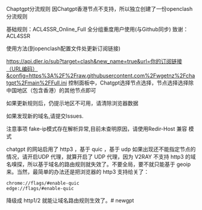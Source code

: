 Chaptgpt分流规则
因Chatgpt香港节点不支持，所以独立创建了一份openclash分流规则

基础规则：ACL4SSR_Online_Full 全分组重度用户使用(与Github同步) 致谢：ACL4SSR

使用方法(到openclash配置文件处更新订阅链接)

https://api.dler.io/sub?target=clash&new_name=true&url=你的订阅链接（URL编码）&config=https%3A%2F%2Fraw.githubusercontent.com%2Fwgetnz%2Fchatgpt%2Fmain%2FFull.ini
控制面板中，Chatgpt选择节点选择，节点选择选择除中国地区（包含香港）的其他节点即可

如果更新规则后，仍提示地区不可用，请清除浏览器数据

如果发现新的域名,请提交Issues.

注意事项
fake-ip模式存在解析异常,目前未查明原因，请使用Redir-Host 兼容 模式

chatgpt 的网站启用了 http3 ，基于 quic ，基于 udp 如果出现还不能指定节点的情况，请开启UDP 代理，就算开启了 UDP 代理，因为 V2RAY 不支持 http3 的域名嗅探，所以基于域名的路由规则就失效了。不要全局，要不就只能基于 geoip 来。当然，最简单的办法还是把浏览器的 http3 支持给关了：

    chrome://flags/#enable-quic
    edge://flags/#enable-quic
降级成 http1/2 就能让域名路由规则生效了。# newgpt
